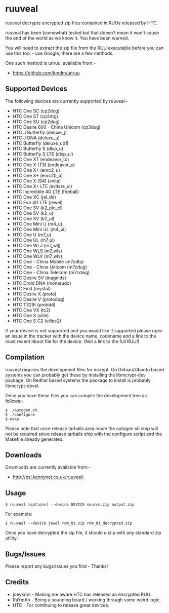 ruuveal
=======

ruuveal decrypts encrypted zip files contained in RUUs released by HTC.

ruuveal has been (somewhat) tested but that doesn't mean it won't cause the end of the world as we know it. You have been warned. 

You will need to extract the zip file from the RUU executable before you can use this tool - use Google, there are a few methods.

One such method is unruu, available from:-

 * https://github.com/kmdm/unruu

Supported Devices
-----------------

The following devices are currently supported by ruuveal:-

* HTC One SC (cp2dcg)
* HTC One ST (cp2dtg)
* HTC One SU (cp2dug)
* HTC Desire 600 - China Unicom (cp3dug)
* HTC J Butterfly (deluxe\_j)
* HTC J DNA (deluxe\_u)
* HTC Butterfly (deluxe\_ub1)
* HTC Butterfly S (dlxp\_u)
* HTC Butterfly S LTE (dlxp\_ul)
* HTC One XT (endeavor\_td)
* HTC One X (T3) (endeavor\_u)
* HTC One X+ (enrc2\_u)
* HTC One X+ (enrc2b\_u)
* HTC One X (S4) (evita)
* HTC One X+ LTE (evitare\_ul)
* HTC Incredible 4G LTE (fireball)
* HTC One XC (jel\_dd)
* HTC Evo 4G LTE (jewel)
* HTC One SV (k2\_plc\_cl)
* HTC One SV (k2\_u)
* HTC One SV (k2\_ul)
* HTC One Mini U (m4\_u)
* HTC One Mini UL (m4\_ul)
* HTC One U (m7\_u)
* HTC One UL (m7\_ul)
* HTC One WLJ (m7\_wlj)
* HTC One WLS (m7\_wls)
* HTC One WLV (m7\_wlv)
* HTC One - China Mobile (m7cdtu)
* HTC One - China Unicom (m7cdug)
* HTC One - China Telecom (m7cdwg)
* HTC Desire SV (magnids)
* HTC Droid DNA (monarudo)
* HTC First (mystul)
* HTC Desire X (proto)
* HTC Desire V (protodug)
* HTC T329t (prototd)
* HTC One VX (tc2)
* HTC One S (ville)
* HTC One S C2 (villec2)


If your device is not supported and you would like it supported please open an issue in the tracker with the device name, codename and a link to the most recent hboot file for the device. (Not a link to the full RUU!)

Compilation
-----------

ruuveal requires the development files for mcrypt. On Debian/Ubuntu based systems you can probably get these by installing the libmcrypt-dev package. On Redhat based systems the package to install is probably libmcrypt-devel. 

Once you have these files you can compile the development tree as follows:-

    $ ./autogen.sh
    $ ./configure
    $ make

Please note that once release tarballs area made the autogen.sh step will not be required since release tarballs ship with the configure script and the Makefile already generated.

Downloads
---------

Downloads are currently available from:-

* http://psi.kennynet.co.uk/ruuveal/

Usage
-----

    $ ruuveal [options] --device DEVICE source.zip output.zip

For example:

    $ ruuveal --device jewel rom_01.zip rom_01_decrypted.zip

Once you have decrypted the zip file, it should unzip with any standard zip utility.

Bugs/Issues
-----------

Please report any bugs/issues you find - Thanks!

Credits
-------

* joeykrim - Making me aware HTC has released an encrypted RUU.
* RaYmAn   - Being a sounding board / working through some weird logic.
* HTC      - For continuing to release great devices.
